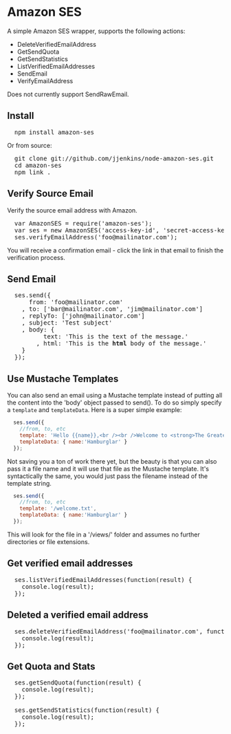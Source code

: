 # Amazon SES

A simple Amazon SES wrapper, supports the following actions:

* DeleteVerifiedEmailAddress
* GetSendQuota
* GetSendStatistics
* ListVerifiedEmailAddresses
* SendEmail
* VerifyEmailAddress

Does not currently support SendRawEmail.

## Install

<pre>
  npm install amazon-ses
</pre>

Or from source:

<pre>
  git clone git://github.com/jjenkins/node-amazon-ses.git
  cd amazon-ses
  npm link .
</pre>

## Verify Source Email

Verify the source email address with Amazon.

<pre>
  var AmazonSES = require('amazon-ses');
  var ses = new AmazonSES('access-key-id', 'secret-access-key');
  ses.verifyEmailAddress('foo@mailinator.com');
</pre>

You will receive a confirmation email - click the link in that email to finish the verification process.

## Send Email

<pre>
  ses.send({
      from: 'foo@mailinator.com'
    , to: ['bar@mailinator.com', 'jim@mailinator.com']
    , replyTo: ['john@mailinator.com']
    , subject: 'Test subject'
    , body: {
          text: 'This is the text of the message.'
        , html: 'This is the <b>html</b> body of the message.'
    }
  });
</pre>

## Use Mustache Templates

You can also send an email using a Mustache template instead of putting all the content into the 'body' object passed to send(). To do so simply specify a `template` and `templateData`. Here is a super simple example:

```javascript
  ses.send({
    //from, to, etc
    template: 'Hello {{name}},<br /><br />Welcome to <strong>The Greatest Email Ever!</strong>',
    templateData: { name:'Hamburglar' }
  });
```

Not saving you a ton of work there yet, but the beauty is that you can also pass it a file name and it will use that file as the Mustache template. It's syntactically the same, you would just pass the filename instead of the template string.

```javascript
  ses.send({
    //from, to, etc
    template: '/welcome.txt',
    templateData: { name:'Hamburglar' }
  });
```

This will look for the file in a '/views/' folder and assumes no further directories or file extensions.

## Get verified email addresses

<pre>
  ses.listVerifiedEmailAddresses(function(result) {
    console.log(result);
  });
</pre>

## Deleted a verified email address

<pre>
  ses.deleteVerifiedEmailAddress('foo@mailinator.com', function(result) {
    console.log(result);
  });
</pre>

## Get Quota and Stats

<pre>
  ses.getSendQuota(function(result) {
    console.log(result);
  });

  ses.getSendStatistics(function(result) {
    console.log(result);
  });
</pre>
